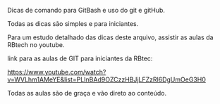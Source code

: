 Dicas de comando para GitBash e uso do git e gitHub.

Todas as dicas são simples e para iniciantes.

Para um estudo detalhado das dicas deste arquivo, assistir as aulas da RBtech no youtube.

link para as aulas de GIT para iniciantes da RBtec: 

https://www.youtube.com/watch?v=WVLhm1AMeYE&list=PLInBAd9OZCzzHBJjLFZzRl6DgUmOeG3H0

Todas as aulas são de graça e vão direto ao conteúdo.
